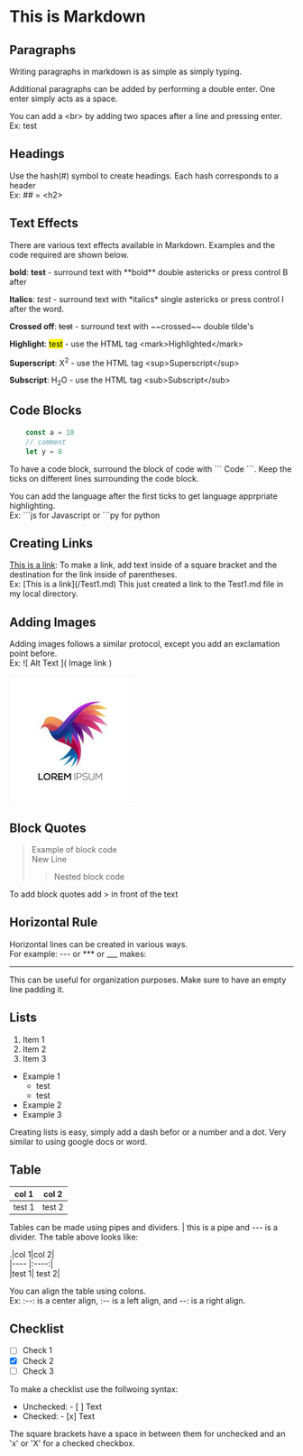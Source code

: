 # This is Markdown

## Paragraphs
Writing paragraphs in markdown is as simple as simply typing.

Additional paragraphs can be added by performing a double enter. One enter simply acts as a space.

You can add a \<br> by adding two spaces after a line and pressing enter.   
Ex: test


## Headings
Use the hash(#) symbol to create headings. Each hash corresponds to a header  
Ex: \#\# = \<h2>

## Text Effects
There are various text effects available in Markdown. Examples and the code required are shown below.  

**bold**: **test** - surround text with \*\*bold** double astericks or press control B after

**Italics**: *test* - surround text with \*italics* single astericks or press control I after the word.

**Crossed off**: ~~test~~ - surround text with \~~crossed~~ double tilde's

**Highlight**: <mark>test</mark> - use the HTML tag \<mark>Highlighted\</mark>

**Superscript**: X<sup>2</sup> - use the HTML tag \<sup>Superscript\</sup>

**Subscript**: H<sub>2</sub>O - use the HTML tag \<sub>Subscript\</sub>

## Code Blocks
```js
    const a = 10
    // comment
    let y = 8
``` 

To have a code block, surround the block of code with \``` Code \```. Keep the ticks on different lines surrounding the code block. 

You can add the language after the first ticks to get language apprpriate highlighting.  
Ex: \```js for Javascript or \```py for python


## Creating Links
[This is a link](/Test1.md): To make a link, add text inside of a square bracket and the destination for the link inside of parentheses.  
Ex: \[This is a link]\(/Test1.md) This just created a link to the Test1.md file in my local directory.

## Adding Images
Adding images follows a similar protocol, except you add an exclamation point before.  
Ex: \!\[ Alt Text ]\( Image link ) 

![alt text](Example1.jpg)

## Block Quotes
> Example of block code  
> New Line
> >Nested block code

To add block quotes add > in front of the text

## Horizontal Rule
Horizontal lines can be created in various ways.  
For example: \--- or \*** or \___ makes:

---

This can be useful for organization purposes. Make sure to have an empty line padding it.

## Lists
1. Item 1
2. Item 2
3. Item 3

- Example 1
  - test
  - test
- Example 2
- Example 3

Creating lists is easy, simply add a dash befor or a number and a dot. Very similar to using google docs or word.

## Table
|col 1|col 2|
|---- |:----:|  
|test 1| test 2|

Tables can be made using pipes and dividers. | this is a pipe and \-\-\- is a divider. The table above looks like:

.|col 1|col 2|  
|---- |:----:|   
|test 1| test 2|

You can align the table using colons.  
Ex: :--: is a center align, :-- is a left align, and --: is a right align.

## Checklist

- [ ] Check 1
- [x] Check 2
- [ ] Check 3

To make a checklist use the follwoing syntax:  
- Unchecked: \- \[ ] Text
- Checked: \- \[x] Text
    
The square brackets have a space in between them for unchecked and an 'x' or 'X' for a checked checkbox.

